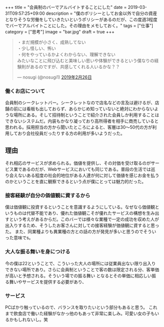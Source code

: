 +++
title = "会員制のバーでアルバイトすることにした"
date = 2019-03-31T09:57:25+09:00
description = "僕のポリシーとしてお金以外で自分の資産となりそうな労働をしていきたいというポリシーがあるのだが、この度週3程度でバーでアルバイトことにした。その理由をメモしておく。"
tags = ["仕事"]
category = ["思考"]
image = "bar.jpg"
draft = true
+++
<blockquote class="twitter-tweet" data-lang="ja"><p lang="ja" dir="ltr">・まだ規模が小さく、成熟してない<br>・少し怪しい、怖い<br>・何をやっているかよくわからない、理解できない<br>みたいなことに飛び込むと美味しい思いや体験ができるという僕なりの経験則があるのですが、共感してくれる人いるかな？？</p>&mdash; nosugi (@nosugi1) <a href="https://twitter.com/nosugi1/status/1100313510125264898?ref_src=twsrc%5Etfw">2019年2月26日</a></blockquote>
<script async src="https://platform.twitter.com/widgets.js" charset="utf-8"></script>

### 働くお店について
会員制のシークレットバー。シークレットなので店名などの言及は避けるが、店舗の前には看板も出しておらず、あらかじめ知っていないと絶対にわからないような場所にある。そして招待制ということで紹介された会員しか利用することはできないシステムだ。内装もかなり凝っており高所得者を相手に商売していると思われる。採用担当の方から聞いたところによると、客層は30〜50代の方が利用しており会社役員だったりする方の利用が多いようだった。

## 理由
それ相応のサービスが求められる。価値を提供し、その対価を受け取るのがサービス業であるのだが、Webサービスにおいても同じである。普段の生活では巡り会えないある程度の社会的地位がある人達が何に対して価値を感じお金を払うのかということを直に観察できるという点が僕にとっては魅力的だった。

### 接客経験が自分の価値観に資するから
僕は価値観に投資するということを意識するようにしている。なぜなら価値観というものは代替不能であり、優れた価値観こそが優れたサービスの構想を生み出すという考えがあるからだ。このバーでは様々な業種で一定の成功を収めた人が出入りするため、そうしたお客さんに対しての接客経験が価値観に資すると思った。
また、同業種よりも異業種の方との話の方が発見が多いと思うのでそういった意味でs。

### 大人な振る舞いを身につける
今の僕は22ということで、こういった大人の場所には従業員出ない限り出入りできない場所であり。さらに会員制ということで客の数は限定される分、客単価が高いと予想される。そういう場での振る舞い
となるとその単価に相応しい振る舞いやサービスを提供する必要があり、

### サービス
PCばかり触っているので、バランスを取りたいという部分もあると思う。
これまで飲食店で働いた経験がなかっ他のもあって非常に楽しみ。可愛い女の子もいるかもしれないし。笑
